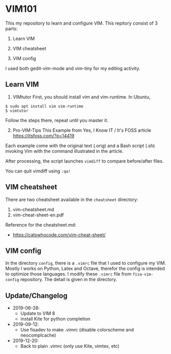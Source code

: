 # VIM101

This my repository to learn and configure VIM. 
This repitory consist of 3 parts:

1. Learn VIM

2. VIM cheatsheet

3. VIM config

I used both gedit-vim-mode and vim-tiny for my editing activity.

## Learn VIM
1. VIMtutor
First, you should install vim and vim-runtime. In Ubuntu,

```
$ sudo apt install vim vim-runtime
$ vimtutor
```
Follow the steps there, repeat until you master it.

2. Pro-VIM-Tips
This Example from Yes, I Know IT / It's FOSS article
https://itsfoss.com/?p=14419

Each example come with the original text (.orig) and a Bash 
script (.sh) invoking Vim with the command illustrated in
the article.

After processing, the script launches `vimdiff` to compare
before/after files.

You can quit vimdiff using `:qa!`

## VIM cheatsheet
There are two cheatsheet available in the `cheatsheet` directory:
1. vim-cheatsheet.md
2. vim-cheat-sheet-en.pdf

Reference for the cheatsheet.md:  
- https://catswhocode.com/vim-cheat-sheet/ 

## VIM config
In the directory `config`, there is a `.vimrc` file that I used to configure my VIM. 
Mostly I works on Python, Latex and Octave, therefor the config is intended to 
optimize those languages. I modify these `.vimrc` file from `fisa-vim-config` repository.
The detail is given in the directory.


## Update/Changelog
* 2019-06-28: 
  - Update to VIM 8  
  - install Kite for python completion
* 2019-09-12: 
  - Use fisadev to make .vimrc (disable colorscheme and neocomplcache)
* 2019-12-20: 
  - Back to plain .vimrc (only use Kite, vimtex, etc)

